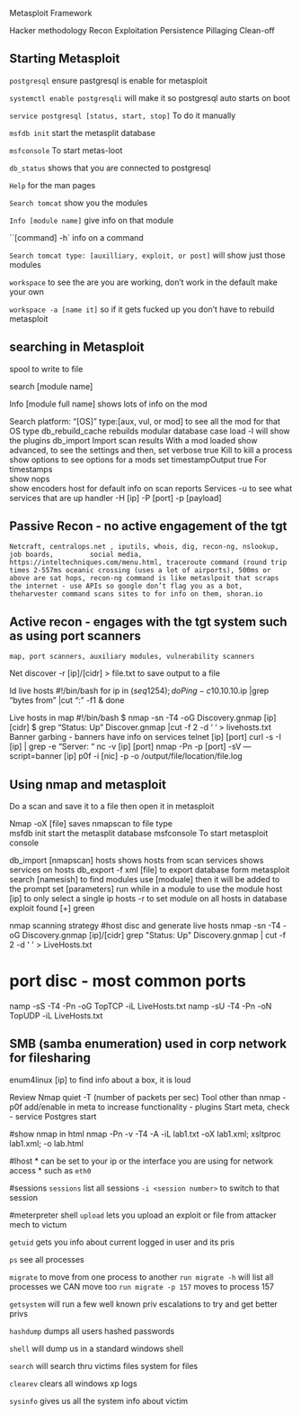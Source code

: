 Metasploit Framework

Hacker methodology 
Recon
Exploitation
Persistence
Pillaging
Clean-off 

Starting Metasploit
----------------------------------------------------------------------
`postgresql`
ensure pastgresql is enable for metasploit

`systemctl enable postgresqli`
will make it so postgresql auto starts on boot

`service postgresql [status, start, stop]`
To do it manually

`msfdb init`
start the metasplit database

`msfconsole`
To start metas-loot

`db_status`
shows that you are connected to postgresql

`Help`
for the man pages

`Search tomcat`
show you the modules

`Info [module name]`
give info on that module

``[command] -h`
info on a command

`Search tomcat type: [auxilliary, exploit, or post]`
will show just those modules

`workspace`
to see the are you are working, don’t work in the default make your own

`workspace -a [name it]`
so if it gets fucked up you don’t have to rebuild metasploit

searching in Metasploit
----------------------------------------------------------------------
spool
to write to file

search [module name]

Info [module full name]
shows lots of info on the mod

Search platform: “[OS]” type:[aux, vul, or mod]      to see all the mod for that OS type
db_rebuild_cache      rebuilds modular database case
load -l       will show the plugins
db_import    Import scan results
With a mod loaded
show advanced, to see the settings and then, set verbose true
Kill   to kill a process
show options       to see options for a mods
set timestampOutput true     For timestamps  
show nops            
show encoders
host      for default info on scan reports
Services -u    to see what services that are up
handler -H [ip] -P [port] -p [payload]

Passive Recon - no active engagement of the tgt
----------------------------------------------------------------------
	Netcraft, centralops.net , iputils, whois, dig, recon-ng, nslookup, job boards, 		social media, https://inteltechniques.com/menu.html, traceroute command (round trip times 2-557ms oceanic crossing (uses a lot of airports), 500ms or above are sat hops, recon-ng command is like metaslpoit that scraps the internet - use APIs so google don’t flag you as a bot, theharvester command scans sites to for info on them, shoran.io 

Active recon - engages with the tgt system such as using port scanners
----------------------------------------------------------------------
	map, port scanners, auxiliary modules, vulnerability scanners
Net discover -r [ip]/[cidr] > file.txt     to save output to a file

Id live hosts
#!/bin/bash
for ip in $(seq 1 254); do
Ping -c 10.10.10.$ip |grep “bytes from” |cut “:” -f1 &
done
 
Live hosts in map
#!/bin/bash
$ nmap -sn -T4 -oG Discovery.gnmap [ip] [cidr]
$ grep “Status: Up” Discover.gnmap |cut -f 2 -d ‘ ‘ > livehosts.txt
Banner garbing - banners have info on services
	telnet [ip] [port]
	curl -s -I [ip] | grep -e “Server: “
	nc -v [ip] [port]
	nmap -Pn -p [port] -sV —script=banner [ip]
	p0f -i [nic] -p -o /output/file/location/file.log


Using nmap and metasploit
----------------------------------------------------------------------
Do a scan and save it to a file then open it in metasploit

Nmap -oX [file]      saves nmapscan to file type   
msfdb init        start the metasplit database
msfconsole      To start metasploit console

db_import [nmapscan]
hosts		shows hosts from scan
services	shows services on hosts
db_export -f xml [file]		to export database form metasploit
search [namesish]	to find modules
use [moduale]		then it will be added to the prompt
set [parameters]
run		while in a module to use the module
host [ip]	to only select a single ip
hosts -r 	to set module on all hosts in database
exploit found [+] green

nmap scanning strategy 
#host disc and generate live hosts
nmap -sn -T4 -oG Discovery.gnmap [ip]/[cidr]
grep "Status: Up" Discovery.gnmap | cut -f 2 -d ' ' > LiveHosts.txt

# port disc - most common ports
namp -sS -T4 -Pn -oG TopTCP -iL LiveHosts.txt
namp -sU -T4 -Pn -oN TopUDP -iL LiveHosts.txt



SMB (samba enumeration) used in corp network for filesharing
----------------------------------------------------------------------
enum4linux [ip]		to find info about a box, it is loud

Review
Nmap quiet -T (number of packets per sec)
Tool other than nmap - p0f
add/enable in meta to increase functionality - plugins
Start meta, check - service Postgres start

#show nmap in html
nmap -Pn -v -T4 -A -iL lab1.txt -oX lab1.xml; xsltproc lab1.xml; -o lab.html

#lhost
    * can be set to your ip or the interface you are using for network access
    * such as `eth0`

#sessions
    `sessions`   list all sessions
    `-i <session number>`   to switch to that session
    
#meterpreter shell
`upload`
    lets you upload an exploit or file from attacker mech to victum
    
`getuid`
    gets you info about current logged in user and its pris
    
`ps`
    see all processes
    
`migrate`
    to move from one process to another
    `run migrate -h` will list all processes we CAN move too
    `run migrate -p 157` moves to process 157
   
`getsystem`
    will run a few well known priv escalations to try and get better privs
    
`hashdump`
    dumps all users hashed passwords
    
`shell`
    will dump us in a standard windows shell
    
`search`
    will search thru victims files system for files
    
`clearev`
    clears all windows xp logs
    
`sysinfo`
    gives us all the system info about victim
    

    
   
    
